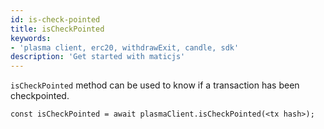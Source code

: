 ```yaml
---
id: is-check-pointed
title: isCheckPointed
keywords: 
- 'plasma client, erc20, withdrawExit, candle, sdk'
description: 'Get started with maticjs'
---
```


`isCheckPointed` method can be used to know if a transaction has been checkpointed.

```
const isCheckPointed = await plasmaClient.isCheckPointed(<tx hash>);
```
